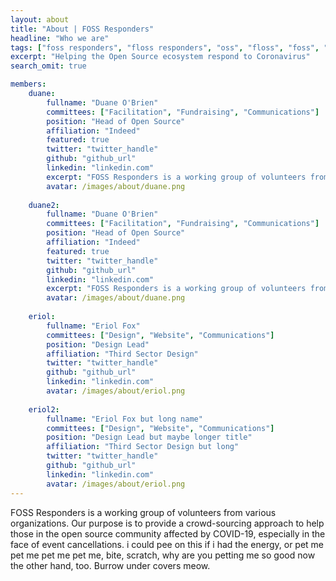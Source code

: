 ```yaml
---
layout: about
title: "About | FOSS Responders"
headline: "Who we are"
tags: ["foss responders", "floss responders", "oss", "floss", "foss", "open source", "aid", "coronavirus", "covid-19", "opensource"]
excerpt: "Helping the Open Source ecosystem respond to Coronavirus"
search_omit: true

members:
    duane:
        fullname: "Duane O'Brien"
        committees: ["Facilitation", "Fundraising", "Communications"]
        position: "Head of Open Source"
        affiliation: "Indeed"
        featured: true
        twitter: "twitter_handle"
        github: "github_url"
        linkedin: "linkedin.com"
        excerpt: "FOSS Responders is a working group of volunteers from various organizations. Our purpose is to provide a crowd-sourcing approach to help those in the open source community affected by COVID-19, especially in the face of event cancellations. i could pee on this if i had the energy, or pet me pet me pet me pet me, bite, scratch, why are you petting me so good now the other hand, too. Burrow under covers meow. "
        avatar: /images/about/duane.png
    
    duane2:
        fullname: "Duane O'Brien"
        committees: ["Facilitation", "Fundraising", "Communications"]
        position: "Head of Open Source"
        affiliation: "Indeed"
        featured: true
        twitter: "twitter_handle"
        github: "github_url"
        linkedin: "linkedin.com"
        excerpt: "FOSS Responders is a working group of volunteers from various organizations. Our purpose is to provide a crowd-sourcing approach to help those in the open source community affected by COVID-19, especially in the face of event cancellations. i could pee on this if i had the energy, or pet me pet me pet me pet me, bite, scratch, why are you petting me so good now the other hand, too. Burrow under covers meow. "
        avatar: /images/about/duane.png
    
    eriol:
        fullname: "Eriol Fox"
        committees: ["Design", "Website", "Communications"]
        position: "Design Lead"
        affiliation: "Third Sector Design"
        twitter: "twitter_handle"
        github: "github_url"
        linkedin: "linkedin.com"
        avatar: /images/about/eriol.png
    
    eriol2:
        fullname: "Eriol Fox but long name"
        committees: ["Design", "Website", "Communications"]
        position: "Design Lead but maybe longer title"
        affiliation: "Third Sector Design but long"
        twitter: "twitter_handle"
        github: "github_url"
        linkedin: "linkedin.com"
        avatar: /images/about/eriol.png
---
```


FOSS Responders is a working group of volunteers from various organizations. Our purpose is to provide a crowd-sourcing approach to help those in the open source community affected by COVID-19, especially in the face of event cancellations. i could pee on this if i had the energy, or pet me pet me pet me pet me, bite, scratch, why are you petting me so good now the other hand, too. Burrow under covers meow. 